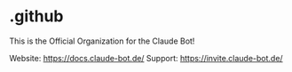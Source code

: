 # .github

This is the Official Organization for the Claude Bot!

Website: https://docs.claude-bot.de/
Support: https://invite.claude-bot.de/
